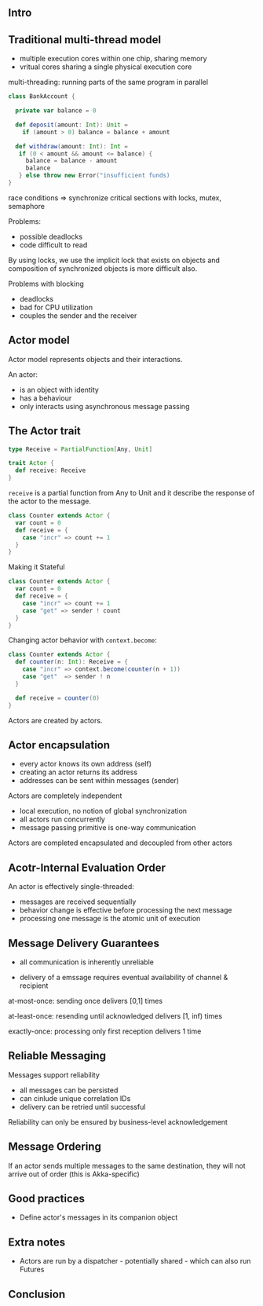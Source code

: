 ## Intro

## Traditional multi-thread model

- multiple execution cores within one chip, sharing memory
- vritual cores sharing a single physical execution core

multi-threading: running parts of the same program in parallel

```scala
class BankAccount {

  private var balance = 0

  def deposit(amount: Int): Unit =
    if (amount > 0) balance = balance + amount

  def withdraw(amount: Int): Int =
   if (0 < amount && amount <= balance) {
     balance = balance - amount
     balance
   } else throw new Error("insufficient funds)
}
```

race conditions => synchronize critical sections with locks, mutex, semaphore

Problems:

- possible deadlocks
- code difficult to read

By using locks, we use the implicit lock that exists on objects and composition of synchronized objects is more difficult also.

Problems with blocking

- deadlocks
- bad for CPU utilization
- couples the sender and the receiver

## Actor model

Actor model represents objects and their interactions.

An actor:

- is an object with identity
- has a behaviour
- only interacts using asynchronous message passing

## The Actor trait

```scala
type Receive = PartialFunction[Any, Unit]

trait Actor {
  def receive: Receive
}
```

`receive` is a partial function from Any to Unit and it describe the response of the actor to the message.

```scala
class Counter extends Actor {
  var count = 0
  def receive = {
    case "incr" => count += 1
  }
}
```

Making it Stateful

```scala
class Counter extends Actor {
  var count = 0
  def receive = {
    case "incr" => count += 1
    case "get" => sender ! count
  }
}
```

Changing actor behavior with `context.become`:

```scala
class Counter extends Actor {
  def counter(n: Int): Receive = {
    case "incr" => context.become(counter(n + 1))
    case "get"  => sender ! n
  }

  def receive = counter(0)
}
```

Actors are created by actors.

## Actor encapsulation

- every actor knows its own address (self)
- creating an actor returns its address
- addresses can be sent within messages (sender)

Actors are completely independent

- local execution, no notion of global synchronization
- all actors run concurrently
- message passing primitive is one-way communication

Actors are completed encapsulated and decoupled from other actors

## Acotr-Internal Evaluation Order

An actor is effectively single-threaded:

- messages are received sequentially
- behavior change is effective before processing the next message
- processing one message is the atomic unit of execution

## Message Delivery Guarantees

- all communication is inherently unreliable

- delivery of a emssage requires eventual availability of channel & recipient

at-most-once: sending once delivers [0,1] times

at-least-once: resending until acknowledged delivers [1, inf) times

exactly-once: processing only first reception delivers 1 time

## Reliable Messaging

Messages support reliability

- all messages can be persisted
- can cinlude unique correlation IDs
- delivery can be retried until successful

Reliability can only be ensured by business-level acknowledgement

## Message Ordering

If an actor sends multiple messages to the same destination, they will not arrive out of order (this is Akka-specific)

## Good practices

- Define actor's messages in its companion object

## Extra notes

- Actors are run by a dispatcher - potentially shared - which can also run Futures

## Conclusion
